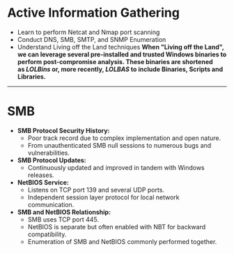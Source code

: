 # Active Information Gathering
- Learn to perform Netcat and Nmap port scanning
- Conduct DNS, SMB, SMTP, and SNMP Enumeration
- Understand Living off the Land techniques
		**When "Living off the Land", we can leverage several pre-installed and trusted Windows binaries to perform post-compromise analysis. These binaries are shortened as _LOLBins_ or, more recently, _LOLBAS_ to include Binaries, Scripts and Libraries.**
---

# SMB 
- **SMB Protocol Security History:**
    - Poor track record due to complex implementation and open nature.
    - From unauthenticated SMB null sessions to numerous bugs and vulnerabilities.
- **SMB Protocol Updates:**
    - Continuously updated and improved in tandem with Windows releases.
- **NetBIOS Service:**
    - Listens on TCP port 139 and several UDP ports.
    - Independent session layer protocol for local network communication.
- **SMB and NetBIOS Relationship:**
    - SMB uses TCP port 445.
    - NetBIOS is separate but often enabled with NBT for backward compatibility.
    - Enumeration of SMB and NetBIOS commonly performed together.